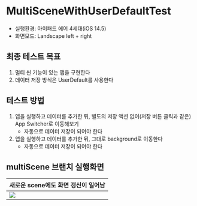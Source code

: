 # MultiSceneWithUserDefaultTest
- 실행환경: 아이패드 에어 4세대(iOS 14.5)
- 화면모드: Landscape left + right

## 최종 테스트 목표
1. 멀티 씬 기능이 있는 앱을 구현한다
2. 데이터 저장 방식은 UserDefault를 사용한다

## 테스트 방법
1. 앱을 실행하고 데이터를 추가한 뒤, 별도의 저장 액션 없이(저장 버튼 클릭과 같은) App Switcher로 이동해보기
    - 자동으로 데이터 저장이 되어야 한다
2. 앱을 실행하고 데이터를 추가한 뒤, 그대로 background로 이동한다
    - 자동으로 데이터 저장이 되어야 한다

## multiScene 브랜치 실행화면

| 새로운 scene에도 화면 갱신이 일어남 |
|--|
|<img src = "https://user-images.githubusercontent.com/38206212/134629357-46fa8503-3d96-4b84-8dfa-f53157694797.gif">  |
